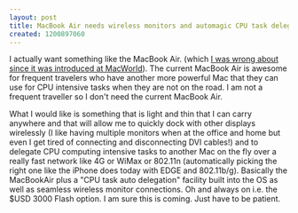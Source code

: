 ```yaml
---
layout: post
title: MacBook Air needs wireless monitors and automagic CPU task delegation
created: 1200897060
---
```

<p>I actually want something like the MacBook Air. (which <a href="/archives/2008/01/14/2008-random-predictions">I was wrong about since it was introduced at MacWorld</a>). The current MacBook Air is awesome for frequent travelers who have another more powerful Mac that they can use for CPU intensive tasks when they are not on the road. I am not a frequent traveller so I don&#39;t need the current MacBook Air.</p> <p>What I would like is something that is light and thin that I can carry anywhere and that will allow me to quickly dock with other displays wirelessly (I like having multiple monitors when at the office and home but even I get tired of connecting and disconnecting DVI cables!) and to delegate CPU computing intensive tasks to another Mac on the fly over a really fast network like 4G or WiMax or 802.11n (automatically picking the right one like the iPhone does today with EDGE and 802.11b/g). Basically the MacBookAir plus a &quot;CPU task auto delegation&quot; facility built into the OS as well as seamless wireless monitor connections. Oh and always on i.e. the $USD 3000 Flash option. I am sure this is coming. Just have to be patient.</p> 
